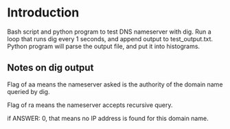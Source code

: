 Introduction
============

Bash script and python program to test DNS nameserver with dig. Run a loop that runs dig every 1 seconds, and append output to test_output.txt.
Python program will parse the output file, and put it into histograms.

Notes on dig output
-------------------

Flag of aa means the nameserver asked is the authority of the domain name queried by dig.

Flag of ra means the nameserver accepts recursive query.

if ANSWER: 0, that means no IP address is found for this domain name.

